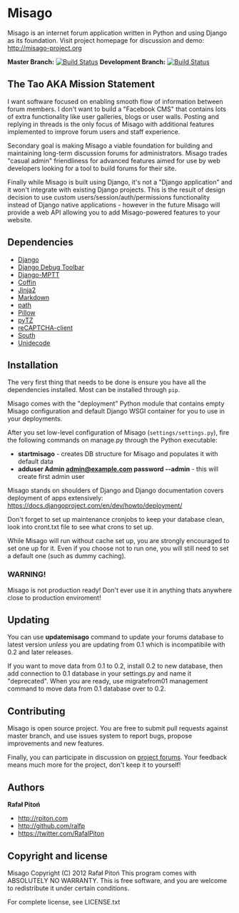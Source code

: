 # Misago

Misago is an internet forum application written in Python and using Django as its foundation.
Visit project homepage for discussion and demo: <http://misago-project.org>

**Master Branch:** [![Build Status](https://travis-ci.org/rafalp/Misago.png?branch=master)](https://travis-ci.org/rafalp/Misago)
**Development Branch:** [![Build Status](https://travis-ci.org/rafalp/Misago.png?branch=develop)](https://travis-ci.org/rafalp/Misago)

The Tao AKA Mission Statement
-----------------------------

I want software focused on enabling smooth flow of information between forum members. I don't want to build a "Facebook CMS" that contains lots of extra functionality like user galleries, blogs or user walls. Posting and replying in threads is the only focus of Misago with additional features implemented to improve forum users and staff experience.

Secondary goal is making Misago a viable foundation for building and maintaining long-term discussion forums for administrators. Misago trades "casual admin" friendliness for advanced features aimed for use by web developers looking for a tool to build forums for their site.

Finally while Misago is built using Django, it's not a "Django application" and it won't integrate with existing Django projects. This is the result of design decision to use custom users/session/auth/permissions functionality instead of Django native applications - however in the future Misago will provide a web API allowing you to add Misago-powered features to your website.


Dependencies
------------

* [Django](http://djangoproject.com)
* [Django Debug Toolbar](https://github.com/django-debug-toolbar/django-debug-toolbar)
* [Django-MPTT](https://github.com/django-mptt/django-mptt)
* [Coffin](https://github.com/coffin/coffin)
* [Jinja2](https://github.com/mitsuhiko/jinja2)
* [Markdown](http://pypi.python.org/pypi/Markdown)
* [path](http://pypi.python.org/pypi/path.py)
* [Pillow](http://pypi.python.org/pypi/Pillow/)
* [pyTZ](http://pypi.python.org/pypi/pytz/2012h)
* [reCAPTCHA-client](http://pypi.python.org/pypi/recaptcha-client)
* [South](http://south.aeracode.org)
* [Unidecode](http://pypi.python.org/pypi/Unidecode)


Installation
------------

The very first thing that needs to be done is ensure you have all the dependencies installed. Most can be installed through `pip`.

Misago comes with the "deployment" Python module that contains empty Misago configuration and default Django WSGI container for you to use in your deployments.

After you set low-level configuration of Misago (`settings/settings.py`), fire the following commands on manage.py through the Python executable:

* __startmisago__ - creates DB structure for Misago and populates it with default data
* __adduser Admin admin@example.com password --admin__ - this will create first admin user

Misago stands on shoulders of Django and Django documentation covers deployment of apps extensively:
https://docs.djangoproject.com/en/dev/howto/deployment/

Don't forget to set up maintenance cronjobs to keep your database clean, look into cront.txt file to see what crons to set up.

While Misago will run without cache set up, you are strongly encouraged to set one up for it. Even if you choose not to run one, you will still need to set a default one (such as dummy caching).

### WARNING!

Misago is not production ready! Don't ever use it in anything thats anywhere close to production enviroment!


Updating
--------

You can use **updatemisago** command to update your forums database to latest version *unless* you are updating from 0.1 which is incompatibile with 0.2 and later releases.

If you want to move data from 0.1 to 0.2, install 0.2 to new database, then add connection to 0.1 database in your settings.py and name it "deprecated". When you are ready, use migratefrom01 management command to move data from 0.1 database over to 0.2.


Contributing
------------

Misago is open source project. You are free to submit pull requests against master branch, and use issues system to report bugs, propose improvements and new features.

Finally, you can participate in discussion on [project forums](http://misago-project.org). Your feedback means much more for the project, don't keep it to yourself!


Authors
-------

**Rafał Pitoń**

+ http://rpiton.com
+ http://github.com/ralfp
+ https://twitter.com/RafalPiton


Copyright and license
---------------------

Misago  Copyright (C) 2012  Rafał Pitoń
This program comes with ABSOLUTELY NO WARRANTY.
This is free software, and you are welcome to redistribute it
under certain conditions.

For complete license, see LICENSE.txt